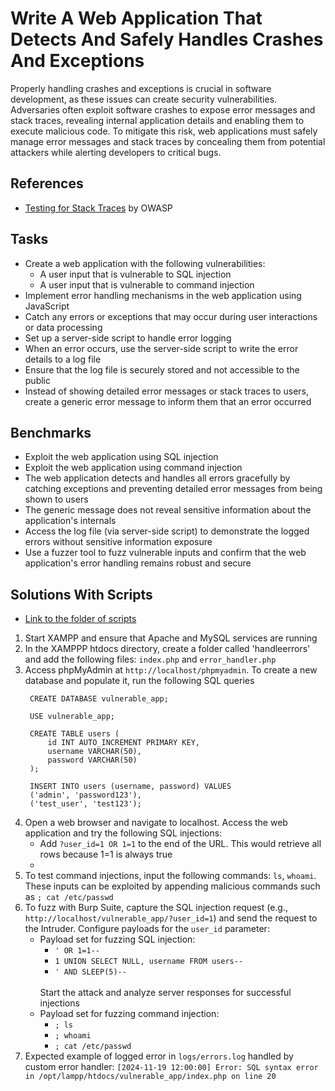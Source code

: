 # Write A Web Application That Detects And Safely Handles Crashes And Exceptions
Properly handling crashes and exceptions is crucial in software development, as these issues can create security vulnerabilities. Adversaries often exploit software crashes to expose error messages and stack traces, revealing internal application details and enabling them to execute malicious code. To mitigate this risk, web applications must safely manage error messages and stack traces by concealing them from potential attackers while alerting developers to critical bugs.

## References
- [Testing for Stack Traces](https://www.owasp.org/index.php/Testing_for_Stack_Traces_(OTG-ERR-002)) by OWASP


## Tasks
- Create a web application with the following vulnerabilities:
  - A user input that is vulnerable to SQL injection
  - A user input that is vulnerable to command injection
- Implement error handling mechanisms in the web application using JavaScript
- Catch any errors or exceptions that may occur during user interactions or data processing
- Set up a server-side script to handle error logging
- When an error occurs, use the server-side script to write the error details to a log file
- Ensure that the log file is securely stored and not accessible to the public
- Instead of showing detailed error messages or stack traces to users, create a generic error message to inform them that an error occurred

## Benchmarks
- Exploit the web application using SQL injection
- Exploit the web application using command injection
- The web application detects and handles all errors gracefully by catching exceptions and preventing detailed error messages from being shown to users
- The generic message does not reveal sensitive information about the application's internals
- Access the log file (via server-side script) to demonstrate the logged errors without sensitive information exposure
- Use a fuzzer tool to fuzz vulnerable inputs and confirm that the web application's error handling remains robust and secure


## Solutions With Scripts

- [Link to the folder of scripts](https://github.com/aaronamran/MCSI-Remote-Cybersecurity-Internship/tree/main/Secure%20Software%20Development/scripts/handle-crashes-exception)

1. Start XAMPP and ensure that Apache and MySQL services are running
2. In the XAMPPP htdocs directory, create a folder called 'handleerrors' and add the following files: `index.php` and `error_handler.php`
3. Access phpMyAdmin at `http://localhost/phpmyadmin`. To create a new database and populate it, run the following SQL queries
   ```
    CREATE DATABASE vulnerable_app;

    USE vulnerable_app;
    
    CREATE TABLE users (
        id INT AUTO_INCREMENT PRIMARY KEY,
        username VARCHAR(50),
        password VARCHAR(50)
    );
    
    INSERT INTO users (username, password) VALUES
    ('admin', 'password123'),
    ('test_user', 'test123');
   ```
4. Open a web browser and navigate to localhost. Access the web application and try the following SQL injections:
   - Add `?user_id=1 OR 1=1` to the end of the URL. This would retrieve all rows because 1=1 is always true
   - 
5. To test command injections, input the following commands: `ls`, `whoami`. These inputs can be exploited by appending malicious commands such as `; cat /etc/passwd`
6. To fuzz with Burp Suite, capture the SQL injection request (e.g., `http://localhost/vulnerable_app/?user_id=1`) and send the request to the Intruder. Configure payloads for the `user_id` parameter: 
   - Payload set for fuzzing SQL injection:
     - `' OR 1=1--`
     - `1 UNION SELECT NULL, username FROM users--`
     - `' AND SLEEP(5)--`
     <br/>
     Start the attack and analyze server responses for successful injections
   - Payload set for fuzzing command injection:
     - `; ls`
     - `; whoami`
     - `; cat /etc/passwd`
7. Expected example of logged error in `logs/errors.log` handled by custom error handler:
   `[2024-11-19 12:00:00] Error: SQL syntax error in /opt/lampp/htdocs/vulnerable_app/index.php on line 20`



